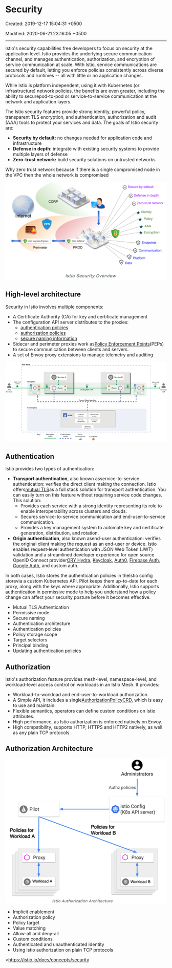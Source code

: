 # Security

Created: 2019-12-17 15:04:31 +0500

Modified: 2020-06-21 23:16:05 +0500

---

Istio's security capabilities free developers to focus on security at the application level. Istio provides the underlying secure communication channel, and manages authentication, authorization, and encryption of service communication at scale. With Istio, service communications are secured by default, letting you enforce policies consistently across diverse protocols and runtimes -- all with little or no application changes.

While Istio is platform independent, using it with Kubernetes (or infrastructure) network policies, the benefits are even greater, including the ability to securepod-to-pod or service-to-service communication at the network and application layers.

The Istio security features provide strong identity, powerful policy, transparent TLS encryption, and authentication, authorization and audit (AAA) tools to protect your services and data. The goals of Istio security are:
-   **Security by default:** no changes needed for application code and infrastructure
-   **Defense in depth:** integrate with existing security systems to provide multiple layers of defense
-   **Zero-trust network:** build security solutions on untrusted networks

Why zero trust network because if there is a single compromised node in the VPC then the whole network is compromised

![CORP internet VPN Istio Ingress/Egress Perimeter Istio sidecar PROD Istio Security Overview Secure by default Defense in depth Zero-trust network Identity Policy Encryption Endpoints Communication Platform Data ](../../../media/DevOps-Monitoring-Security-image1.png)

## High-level architecture

Security in Istio involves multiple components:
-   A Certificate Authority (CA) for key and certificate management
-   The configuration API server distributes to the proxies:
    -   [authentication policies](https://istio.io/docs/concepts/security/#authentication-policies)
    -   [authorization policies](https://istio.io/docs/concepts/security/#authorization-policies)
    -   [secure naming information](https://istio.io/docs/concepts/security/#secure-naming)
-   Sidecar and perimeter proxies work as[Policy Enforcement Points](https://www.jerichosystems.com/technology/glossaryterms/policy_enforcement_point.html)(PEPs) to secure communication between clients and servers.
-   A set of Envoy proxy extensions to manage telemetry and auditing

![](../../../media/DevOps-Monitoring-Security-image2.png)

## Authentication

Istio provides two types of authentication:
-   **Transport authentication**, also known asservice-to-service authentication: verifies the direct client making the connection. Istio offers[mutual TLS](https://en.wikipedia.org/wiki/Mutual_authentication)as a full stack solution for transport authentication. You can easily turn on this feature without requiring service code changes. This solution:
    -   Provides each service with a strong identity representing its role to enable interoperability across clusters and clouds.
    -   Secures service-to-service communication and end-user-to-service communication.
    -   Provides a key management system to automate key and certificate generation, distribution, and rotation.
-   **Origin authentication**, also known asend-user authentication: verifies the original client making the request as an end-user or device. Istio enables request-level authentication with JSON Web Token (JWT) validation and a streamlined developer experience for open source OpenID Connect provider[ORY Hydra](https://www.ory.sh/), [Keycloak](https://www.keycloak.org/), [Auth0](https://auth0.com/), [Firebase Auth](https://firebase.google.com/docs/auth/), [Google Auth](https://developers.google.com/identity/protocols/OpenIDConnect), and custom auth.

In both cases, Istio stores the authentication policies in theIstio config storevia a custom Kubernetes API. Pilot keeps them up-to-date for each proxy, along with the keys where appropriate. Additionally, Istio supports authentication in permissive mode to help you understand how a policy change can affect your security posture before it becomes effective.


-   Mutual TLS Authentication
-   Permissive mode
-   Secure naming
-   Authentication architecture
-   Authentication policies
-   Policy storage scope
-   Target selectors
-   Principal binding
-   Updating authentication policies

## Authorization

Istio's authorization feature provides mesh-level, namespace-level, and workload-level access control on workloads in an Istio Mesh. It provides:
-   Workload-to-workload and end-user-to-workload authorization.
-   A Simple API, it includes a single[AuthorizationPolicyCRD](https://istio.io/docs/reference/config/security/authorization-policy/), which is easy to use and maintain.
-   Flexible semantics, operators can define custom conditions on Istio attributes.
-   High performance, as Istio authorization is enforced natively on Envoy.
-   High compatibility, supports HTTP, HTTPS and HTTP2 natively, as well as any plain TCP protocols.

## Authorization Architecture

![Pilot Policies for Workload A O Proxy Workload A Administrators Authz policies Istio Config (K8s API server) Policies for Workload B O Proxy Workload B Istio Authorization Architecture ](../../../media/DevOps-Monitoring-Security-image3.png)
-   Implicit enablement
-   Authorization policy
-   Policy target
-   Value matching
-   Allow-all and deny-all
-   Custom conditions
-   Authenticated and unauthenticated identity
-   Using istio authorization on plain TCP protocols

<https://istio.io/docs/concepts/security

